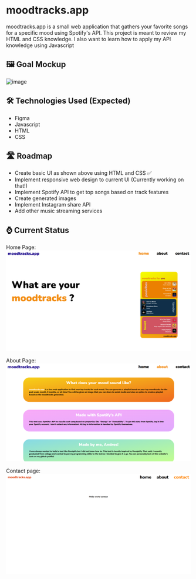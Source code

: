 # moodtracks.app
moodtracks.app is a small web application that gathers your favorite songs for a specific mood using Spotify's API. This project is meant to review my HTML and CSS knowledge. I also want to learn how to apply my API knowledge using Javascript

## 🖼️ Goal Mockup
![image](https://github.com/cervand/moodtracks/assets/95746489/52d0997e-bfec-440e-be41-57d9cb839819)


## 🛠️ Technologies Used (Expected)
- Figma
- Javascript
- HTML
- CSS

## 🛣️ Roadmap
- Create basic UI as shown above using HTML and CSS ✅
- Implement responsive web design to current UI (Currently working on that!)
- Implement Spotify API to get top songs based on track features
- Create generated images
- Implement Instagram share API
- Add other music streaming services


## ⌚ Current Status
Home Page:
![image](/resources/readmeassets/home.png)

About Page:
![image](/resources/readmeassets/about.png)

Contact page:
![image](/resources/readmeassets/curr_status_contact.png)

